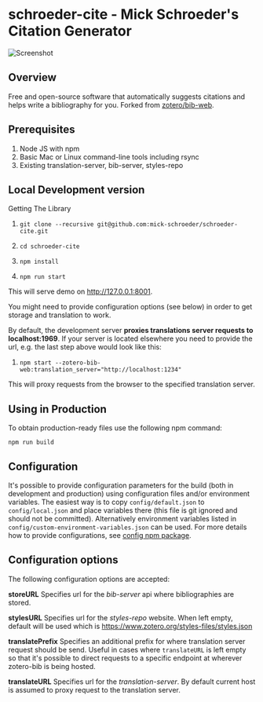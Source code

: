 # schroeder-cite - Mick Schroeder's Citation Generator

![Screenshot](https://github.com/mick-schroeder/schroeder-cite/raw/master/src/static/images/schroeder-cite.gif)

Overview
--------
Free and open-source software that automatically suggests citations and helps write a bibliography for you. Forked from [zotero/bib-web](https://github.com/zotero/bib-web).


Prerequisites
------------

1. Node JS with npm
1. Basic Mac or Linux command-line tools including rsync
1. Existing translation-server, bib-server, styles-repo

Local Development version
----------

Getting The Library

1. `git clone --recursive git@github.com:mick-schroeder/schroeder-cite.git`

1. `cd schroeder-cite`

1. `npm install`

1. `npm run start`

This will serve demo on http://127.0.0.1:8001. 

You might need to provide configuration options (see below) in order to get storage and translation to work. 

By default, the development server **proxies translations server requests to localhost:1969**. If your server is located elsewhere you need to provide the url, e.g. the last step above would look like this:

1. `npm start --zotero-bib-web:translation_server="http://localhost:1234"`

This will proxy requests from the browser to the specified translation server.

Using in Production
-------------------

To obtain production-ready files use the following npm command:

`npm run build`

Configuration
-------------

It's possible to provide configuration parameters for the build (both in development and production) using configuration files and/or environment variables. The easiest way is to copy `config/default.json` to `config/local.json` and place variables there (this file is git ignored and should not be committed). Alternatively environment variables listed in `config/custom-environment-variables.json` can be used. For more details how to provide configurations, see [config npm package](https://github.com/lorenwest/node-config).

Configuration options
--------------

The following configuration options are accepted:

**storeURL**
Specifies url for the *bib-server* api where bibliographies are stored. 

**stylesURL**
Specifies url for the *styles-repo* website. When left empty, default will be used which is https://www.zotero.org/styles-files/styles.json

**translatePrefix**
Specifies an additional prefix for where translation server request should be send. Useful in cases where `translateURL` is left empty so that it's possible to direct requests to a specific endpoint at wherever zotero-bib is being hosted.

**translateURL**
Specifies url for the *translation-server*. By default current host is assumed to proxy request to the translation server.
